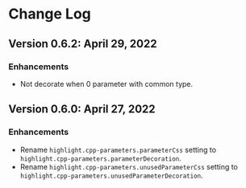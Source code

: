 # Change Log

## Version 0.6.2: April 29, 2022
### Enhancements
* Not decorate when 0 parameter with common type.
## Version 0.6.0: April 27, 2022
### Enhancements
* Rename `highlight.cpp-parameters.parameterCss` setting to `highlight.cpp-parameters.parameterDecoration`.
* Rename `highlight.cpp-parameters.unusedParameterCss` setting to `highlight.cpp-parameters.unusedParameterDecoration`.